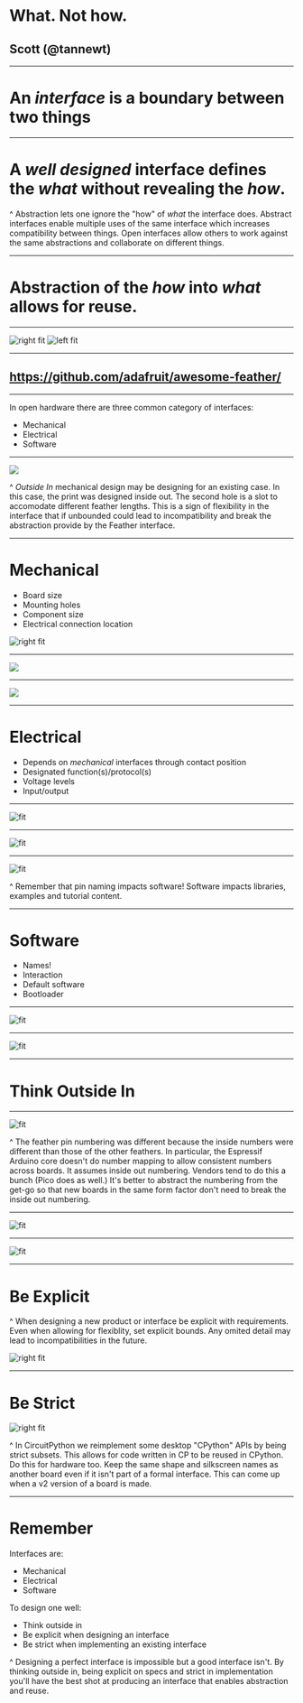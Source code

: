 # What. Not how.

## Scott (@tannewt)

---

# An *interface* is a boundary between two things

---

# A *well designed* interface defines the *what* without revealing the *how*.

^ Abstraction lets one ignore the "how" of *what* the interface does. Abstract interfaces enable multiple uses of the same interface which increases compatibility between things. Open interfaces allow others to work against the same abstractions and collaborate on different things.

---

# Abstraction of the *how* into *what* allows for reuse.

---

![right fit](featherwings.jpg)
![left fit](feathers.jpg)

---

## https://github.com/adafruit/awesome-feather/

---

In open hardware there are three common category of interfaces:

* Mechanical
* Electrical
* Software

---

![](3d_printing_feathers-6-case.jpg)

^ *Outside In* mechanical design may be designing for an existing case. In this case, the print was designed inside out. The second hole is a slot to accomodate different feather lengths. This is a sign of flexibility in the interface that if unbounded could lead to incompatibility and break the abstraction provide by the Feather interface.

---

# Mechanical

* Board size
* Mounting holes
* Component size
* Electrical connection location

![right fit](feather_fab_print.png)

---
![](neopixel_featherwing.jpg)

---

![](neopixel_featherwing_back.jpg)

---

# Electrical

* Depends on *mechanical* interfaces through contact position
* Designated function(s)/protocol(s)
* Voltage levels
* Input/output

---

![fit](feather_electrical.png)

---

![fit](feather_huzzah_masked.jpg)

---

![fit](esp32spi_pinouts.png)

^ Remember that pin naming impacts software! Software impacts libraries, examples and tutorial content.

---

# Software

* Names!
* Interaction
* Default software
* Bootloader

---

![fit](cp_libraries.png)

---

![fit](cp_learn.png)

---

# Think Outside In

---

![fit](shtc3_datasheet.png)

^ The feather pin numbering was different because the inside numbers were different than those of the other feathers. In particular, the Espressif Arduino core doesn't do number mapping to allow consistent numbers across boards. It assumes inside out numbering. Vendors tend to do this a bunch (Pico does as well.) It's better to abstract the numbering from the get-go so that new boards in the same form factor don't need to break the inside out numbering.

---

![fit](shtc3_simpletest.png)

---

![fit](shtc3_api.png)

---

# Be Explicit

^ When designing a new product or interface be explicit with requirements. Even when allowing for flexiblity, set explicit bounds. Any omited detail may lead to incompatibilities in the future.

![right fit](feather_bus_spec.png)

---

# Be Strict

![right fit](cp_time_api.png)

^ In CircuitPython we reimplement some desktop "CPython" APIs by being strict subsets. This allows for code written in CP to be reused in CPython. Do this for hardware too. Keep the same shape and silkscreen names as another board even if it isn't part of a formal interface. This can come up when a v2 version of a board is made.

---

# Remember

Interfaces are:
* Mechanical
* Electrical
* Software

To design one well:
* Think outside in
* Be explicit when designing an interface
* Be strict when implementing an existing interface

^ Designing a perfect interface is impossible but a good interface isn't. By thinking outside in, being explicit on specs and strict in implementation you'll have the best shot at producing an interface that enables abstraction and reuse.

